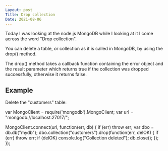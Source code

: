 ```yaml
---
Layout: post
Title: Drop collection
Date: 2021-08-06
---
```


Today I was looking at the node.js MongoDB while I looking at it I come across the word "Drop collection".

You can delete a table, or collection as it is called in MongoDB, by using the drop() method.

The drop() method takes a callback function containing the error object and the result parameter which returns true if the collection was dropped successfully, otherwise it returns false.

## Example

Delete the "customers" table:

var MongoClient = require('mongodb').MongoClient;
var url = "mongodb://localhost:27017/";

MongoClient.connect(url, function(err, db) {
if (err) throw err;
var dbo = db.db("mydb");
dbo.collection("customers").drop(function(err, delOK) {
if (err) throw err;
if (delOK) console.log("Collection deleted");
db.close();
});
});
